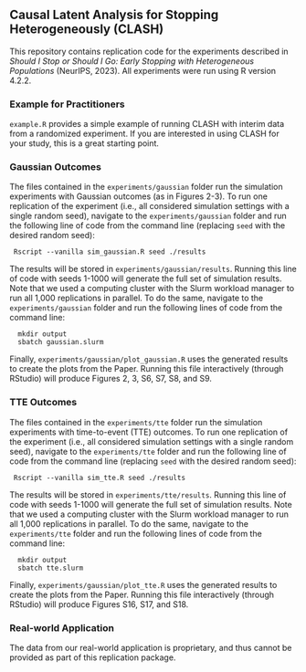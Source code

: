 ## Causal Latent Analysis for Stopping Heterogeneously (CLASH)

This repository contains replication code for the experiments described in *Should I Stop or Should I Go: Early Stopping with Heterogeneous Populations* (NeurIPS, 2023). All experiments were run using R version 4.2.2.

### Example for Practitioners

`example.R` provides a simple example of running CLASH with interim data from a randomized experiment. If you are interested in using CLASH for your study, this is a great starting point.

### Gaussian Outcomes

The files contained in the `experiments/gaussian` folder run the simulation experiments with Gaussian outcomes (as in Figures 2-3). To run one replication of the experiment (i.e., all considered simulation settings with a single random seed), navigate to the `experiments/gaussian` folder and run the following line of code from the command line (replacing `seed` with the desired random seed):
  
``` Rscript --vanilla sim_gaussian.R seed ./results```
  
The results will be stored in `experiments/gaussian/results`. Running this line of code with seeds 1-1000 will generate the full set of simulation results. Note that we used a computing cluster with the Slurm workload manager to run all 1,000 replications in parallel. To do the same, navigate to the `experiments/gaussian` folder and run the following lines of code from the command line:
  
```
  mkdir output
  sbatch gaussian.slurm
  ```
 
Finally, `experiments/gaussian/plot_gaussian.R` uses the generated results to create the plots from the Paper. Running this file interactively (through RStudio) will produce Figures 2, 3, S6, S7, S8, and S9. 
  
### TTE Outcomes

The files contained in the `experiments/tte` folder run the simulation experiments with time-to-event (TTE) outcomes. To run one replication of the experiment (i.e., all considered simulation settings with a single random seed), navigate to the `experiments/tte` folder and run the following line of code from the command line (replacing `seed` with the desired random seed):
  
``` Rscript --vanilla sim_tte.R seed ./results```
  
The results will be stored in `experiments/tte/results`. Running this line of code with seeds 1-1000 will generate the full set of simulation results. Note that we used a computing cluster with the Slurm workload manager to run all 1,000 replications in parallel. To do the same, navigate to the `experiments/tte` folder and run the following lines of code from the command line:
  
```
  mkdir output
  sbatch tte.slurm
  ```
 
Finally, `experiments/gaussian/plot_tte.R` uses the generated results to create the plots from the Paper. Running this file interactively (through RStudio) will produce Figures S16, S17, and S18.
  
 ### Real-world Application
  
 The data from our real-world application is proprietary, and thus cannot be provided as part of this replication package.

